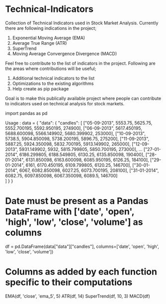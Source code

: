 # Technical-Indicators
Collection of Technical Indicators used in Stock Market Analysis. Currently there are following indications in the project;

1. Exponential Moving Average (EMA)
2. Average True Range (ATR)
3. SuperTrend
3. Moving Average Convergence Divergence (MACD)

Feel free to contribute to the list of indicators in the project. Following are the areas where contributions will be useful;

1. Additional technical indicators to the list
2. Optimizations to the existing algorithms
3. Help create as pip package

Goal is to make this publically available project where people can contribute to indicators used on technical analysis for stock markets.

import pandas as pd

Usage : 
    data = {
        "data": {
            "candles": [
                ["05-09-2013", 5553.75, 5625.75, 5552.700195, 5592.950195, 274900],
                ["06-09-2013", 5617.450195, 5688.600098, 5566.149902, 5680.399902, 253000],
                ["10-09-2013", 5738.5, 5904.850098, 5738.200195, 5896.75, 275200],
                ["11-09-2013", 5887.25, 5924.350098, 5832.700195, 5913.149902, 265000],
                ["12-09-2013", 5931.149902, 5932, 5815.799805, 5850.700195, 273000],
                ...
                ["27-01-2014", 6186.299805, 6188.549805, 6130.25, 6135.850098, 190400],
                ["28-01-2014", 6131.850098, 6163.600098, 6085.950195, 6126.25, 184100],
                ["29-01-2014", 6161, 6170.450195, 6109.799805, 6120.25, 146700],
                ["30-01-2014", 6067, 6082.850098, 6027.25, 6073.700195, 208100],
                ["31-01-2014", 6082.75, 6097.850098, 6067.350098, 6089.5, 146700]        
            ]
        }
    }
    
# Date must be present as a Pandas DataFrame with ['date', 'open', 'high', 'low', 'close', 'volume'] as columns
df = pd.DataFrame(data["data"]["candles"], columns=['date', 'open', 'high', 'low', 'close', 'volume'])

# Columns as added by each function specific to their computations
EMA(df, 'close', 'ema_5', 5)
ATR(df, 14)
SuperTrend(df, 10, 3)
MACD(df)